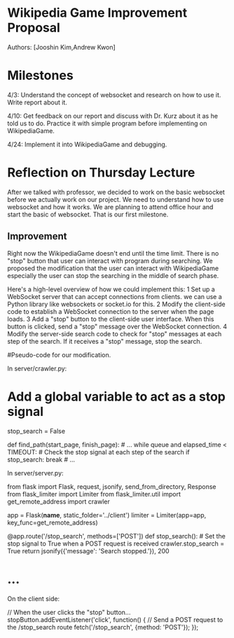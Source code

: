 # Wikipedia Game Improvement Proposal

Authors: [Jooshin Kim,Andrew Kwon]

# Milestones
4/3: Understand the concept of websocket and research on how to use it. Write report about it.

4/10: Get feedback on our report and discuss with Dr. Kurz about it as he told us to do. Practice it with simple program before implementing on WikipediaGame.

4/24: Implement it into WikipediaGame and debugging.


# Reflection on Thursday Lecture
After we talked with professor, we decided to work on the basic websocket before we actually work on our project.
We need to understand how to use websocket and how it works. We are planning to attend office hour and start the basic of websocket. That is our first milestone.

## Improvement

Right now the WikipediaGame doesn't end until the time limit. There is no "stop" button that user can interact with program during searching.
We proposed the modification that the user can interact with WikipediaGame especially the user can stop the searching in the middle of search phase.

Here's a high-level overview of how we could implement this:
 1 Set up a WebSocket server that can accept connections from clients. we can use a Python library like websockets or
   socket.io for this.
 2 Modify the client-side code to establish a WebSocket connection to the server when the page loads.
 3 Add a "stop" button to the client-side user interface. When this button is clicked, send a "stop" message over the
   WebSocket connection.
 4 Modify the server-side search code to check for "stop" messages at each step of the search. If it receives a "stop"
   message, stop the search.

#Pseudo-code for our modification.

In server/crawler.py:

 # Add a global variable to act as a stop signal
 stop_search = False

 def find_path(start_page, finish_page):
     # ...
     while queue and elapsed_time < TIMEOUT:
         # Check the stop signal at each step of the search
         if stop_search:
             break
         # ...


In server/server.py:

 from flask import Flask, request, jsonify, send_from_directory, Response
 from flask_limiter import Limiter
 from flask_limiter.util import get_remote_address
 import crawler

 app = Flask(__name__, static_folder='../client')
 limiter = Limiter(app=app, key_func=get_remote_address)

 @app.route('/stop_search', methods=['POST'])
 def stop_search():
     # Set the stop signal to True when a POST request is received
     crawler.stop_search = True
     return jsonify({'message': 'Search stopped.'}), 200

 # ...


On the client side:

 // When the user clicks the "stop" button...
 stopButton.addEventListener('click', function() {
     // Send a POST request to the /stop_search route
     fetch('/stop_search', {method: 'POST'});
 });